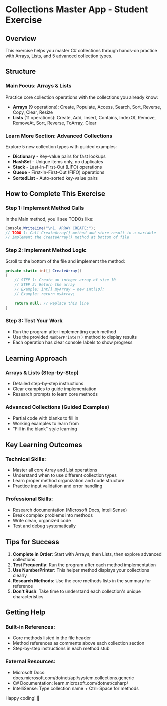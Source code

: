 # Collections Master App - Student Exercise

## Overview
This exercise helps you master C# collections through hands-on practice with Arrays, Lists, and 5 advanced collection types.

## Structure

### **Main Focus: Arrays & Lists**
Practice core collection operations with the collections you already know:
- **Arrays** (9 operations): Create, Populate, Access, Search, Sort, Reverse, Copy, Clear, Resize
- **Lists** (11 operations): Create, Add, Insert, Contains, IndexOf, Remove, RemoveAt, Sort, Reverse, ToArray, Clear

### **Learn More Section: Advanced Collections**
Explore 5 new collection types with guided examples:
- **Dictionary** - Key-value pairs for fast lookups
- **HashSet** - Unique items only, no duplicates
- **Stack** - Last-In-First-Out (LIFO) operations
- **Queue** - First-In-First-Out (FIFO) operations
- **SortedList** - Auto-sorted key-value pairs

## How to Complete This Exercise

### **Step 1: Implement Method Calls**
In the Main method, you'll see TODOs like:
```csharp
Console.WriteLine("\n1. ARRAY CREATE:");
// TODO 1: Call CreateArray() method and store result in a variable
// Implement the CreateArray() method at bottom of file
```

### **Step 2: Implement Method Logic**
Scroll to the bottom of the file and implement the method:
```csharp
private static int[] CreateArray()
{
    // STEP 1: Create an integer array of size 10
    // STEP 2: Return the array
    // Example: int[] myArray = new int[10];
    // Example: return myArray;
    
    return null; // Replace this line
}
```

### **Step 3: Test Your Work**
- Run the program after implementing each method
- Use the provided `NumberPrinter()` method to display results
- Each operation has clear console labels to show progress

## Learning Approach

### **Arrays & Lists (Step-by-Step)**
- Detailed step-by-step instructions
- Clear examples to guide implementation
- Research prompts to learn core methods

### **Advanced Collections (Guided Examples)**
- Partial code with blanks to fill in
- Working examples to learn from
- "Fill in the blank" style learning

## Key Learning Outcomes

### **Technical Skills:**
- Master all core Array and List operations
- Understand when to use different collection types
- Learn proper method organization and code structure
- Practice input validation and error handling

### **Professional Skills:**
- Research documentation (Microsoft Docs, IntelliSense)
- Break complex problems into methods
- Write clean, organized code
- Test and debug systematically

## Tips for Success

1. **Complete in Order**: Start with Arrays, then Lists, then explore advanced collections
2. **Test Frequently**: Run the program after each method implementation
3. **Use NumberPrinter**: This helper method displays your collections clearly
4. **Research Methods**: Use the core methods lists in the summary for reference
5. **Don't Rush**: Take time to understand each collection's unique characteristics

## Getting Help

### **Built-in References:**
- Core methods listed in the file header
- Method references as comments above each collection section
- Step-by-step instructions in each method stub

### **External Resources:**
- Microsoft Docs: docs.microsoft.com/dotnet/api/system.collections.generic
- C# Documentation: learn.microsoft.com/dotnet/csharp/
- IntelliSense: Type collection name + Ctrl+Space for methods


Happy coding! 🚀